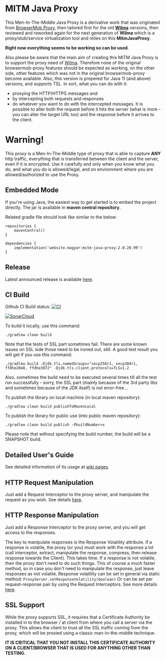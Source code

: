 MITM Java Proxy
============================
This Men-In-The-Middle Java Proxy is a derivative work that was originated from [BrowserMob Proxy](https://github.com/lightbody/browsermob-proxy), then tailored first for the old [**Wilma**](https://github.com/epam/Wilma) versions, 
then reviewed and reworked again for the next generation of **Wilma** which is a proxy/stub/service virtualization tool and relies on this **MitmJavaProxy**. 

**Right now everything seems to be working so can be used**.

Also please be aware that the main aim of creating this MITM Java Proxy is to support the proxy need of [Wilma](https://github.com/epam/Wilma).
Therefore none of the original browsermob-proxy features should be expected as working, on the other side, other features which was not in the original browsermob-proxy become available. Also, this version is prepered for Java 11 (and above) versions, and supports TSL.
In sort, what you can do with it:
- proxying the HTTP/HTTPS messages and 
- by intercepting both requests and responses
- do whatever you want to do with the intercepted messages.
It is possible to alter both the request before it hits the server (what is more - you can alter the target URL too) and the response before it arrives to the client.

Warning!
========
This proxy is a Men-In-The-Middle type of proxy that is able to capture **ANY** http traffic, everything that is transferred between the client and the server, even if it is encrypted. Use it carefully and only when you know what you do, and what you do is allowed/legal, and on environment where you are allowed/authorized to use the Proxy.

Embedded Mode
-------------
If you're using Java, the easiest way to get started is to embed the project directly. The jar is available in **maven central repository**.

Related gradle file should look like similar to the below:

```
repositories {
    mavenCentral()
}
    
dependencies {
    implementation('website.magyar:mitm-java-proxy:2.0.20.99')
}    
```

Release
------------
Latest announced release is available [here](https://github.com/website-magyar/mitmJavaProxy/releases). 

CI Build
-----------------
Github CI Build status: [![CI](https://github.com/tkohegyi/mitmJavaProxy/actions/workflows/main.yml/badge.svg)](https://github.com/tkohegyi/mitmJavaProxy/actions/workflows/main.yml)

[![SonarCloud](https://sonarcloud.io/images/project_badges/sonarcloud-white.svg)](https://sonarcloud.io/dashboard?id=tkohegyi_mitmJavaProxy)

To build it locally, use this command:
```
./gradlew clean build
```
Note that the tests of SSL part sometimes fail. There are some known issues on SSL side those need to be ironed out, still. 
A good test result you will get if you use this command:
```
./gradlew build -Djdk.tls.namedGroups="secp256r1, secp384r1, ffdhe2048, ffdhe3072" -Djdk.tls.client.protocols=TLSv1.2 
```
Also, sometimes the build need to be executed several times till all the test run successfully - sorry, the SSL part (mainly because of the 3rd party libs and sometimes because of the JDK itself) is not error-free... 

To publish the library on local machine (in local maven repository):
```
./gradlew clean build publishToMavenLocal
```

To publish the library for public use (into public maven repository):
```
./gradlew clean build publish -PbuildNumber=x
```
Please note that without specifying the build number, the build will be a SNAPSHOT build. 

Detailed User's Guide
----------------
See detailed information of its usage at [wiki pages](https://github.com/tkohegyi/mitmJavaProxy/wiki).

HTTP Request Manipulation
-------------------
Just add a Request Interceptor to the proxy server, and manipulate the request as you wish. See details [here](https://github.com/tkohegyi/mitmJavaProxy/wiki/4.-How-to-manipulate-requests).

HTTP Response Manipulation
-------------------
Just add a Response Interceptor to the proxy server, and you will get access to the responses.

The key to manipulate responses is the Response Volatility attribute. 
If a response is volatile, the proxy (or you) must work with the response a lot (call interceptor, extract, manipulate the response, compress, then release response towards the Client). This takes time.
If a response is not volatile, then the proxy don't need to do such things. This of course a much faster method, so in case you don't need to manipulate the response, just leave responses as not volatile.
Response volatility can be set in general via static method: `ProxyServer.setResponseVolatility(boolean)`
Or can be set per request-response pair by using the Request Interceptors. See more details [here](https://github.com/tkohegyi/mitmJavaProxy/wiki/5.-How-to-manipulate-responses).

SSL Support
-----------
While the proxy supports SSL, it requires that a Certificate Authority be installed in to the browser / at client from where you call a server via the proxy.
This allows the client to trust all the SSL traffic coming from the proxy, which will be proxied using a classic man-in-the-middle technique. 

**IT IS CRITICAL THAT YOU NOT INSTALL THIS CERTIFICATE AUTHORITY ON A CLIENT/BROWSER THAT IS USED FOR ANYTHING OTHER THAN TESTING.**
